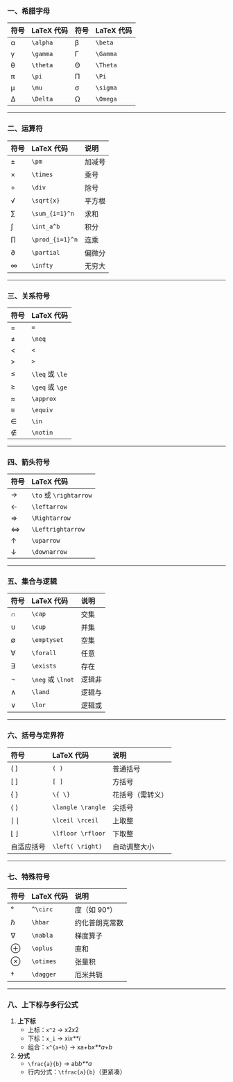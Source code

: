 ### **一、希腊字母**

| 符号 | LaTeX 代码 | 符号 | LaTeX 代码 |
| :--- | :--------- | :--- | :--------- |
| α    | `\alpha`   | β    | `\beta`    |
| γ    | `\gamma`   | Γ    | `\Gamma`   |
| θ    | `\theta`   | Θ    | `\Theta`   |
| π    | `\pi`      | Π    | `\Pi`      |
| μ    | `\mu`      | σ    | `\sigma`   |
| Δ    | `\Delta`   | Ω    | `\Omega`   |

------

### **二、运算符**

| 符号 | LaTeX 代码      | 说明   |
| :--- | :-------------- | :----- |
| ±    | `\pm`           | 加减号 |
| ×    | `\times`        | 乘号   |
| ÷    | `\div`          | 除号   |
| √    | `\sqrt{x}`      | 平方根 |
| ∑    | `\sum_{i=1}^n`  | 求和   |
| ∫    | `\int_a^b`      | 积分   |
| ∏    | `\prod_{i=1}^n` | 连乘   |
| ∂    | `\partial`      | 偏微分 |
| ∞    | `\infty`        | 无穷大 |

------

### **三、关系符号**

| 符号 | LaTeX 代码      |
| :--- | :-------------- |
| =    | `=`             |
| ≠    | `\neq`          |
| <    | `<`             |
| >    | `>`             |
| ≤    | `\leq` 或 `\le` |
| ≥    | `\geq` 或 `\ge` |
| ≈    | `\approx`       |
| ≡    | `\equiv`        |
| ∈    | `\in`           |
| ∉    | `\notin`        |

------

### **四、箭头符号**

| 符号 | LaTeX 代码             |
| :--- | :--------------------- |
| →    | `\to` 或 `\rightarrow` |
| ←    | `\leftarrow`           |
| ⇒    | `\Rightarrow`          |
| ⇔    | `\Leftrightarrow`      |
| ↑    | `\uparrow`             |
| ↓    | `\downarrow`           |

------

### **五、集合与逻辑**

| 符号 | LaTeX 代码        | 说明   |
| :--- | :---------------- | :----- |
| ∩    | `\cap`            | 交集   |
| ∪    | `\cup`            | 并集   |
| ∅    | `\emptyset`       | 空集   |
| ∀    | `\forall`         | 任意   |
| ∃    | `\exists`         | 存在   |
| ¬    | `\neg` 或 `\lnot` | 逻辑非 |
| ∧    | `\land`           | 逻辑与 |
| ∨    | `\lor`            | 逻辑或 |

------

### **六、括号与定界符**

| 符号       | LaTeX 代码        | 说明             |
| :--------- | :---------------- | :--------------- |
| ( )        | `( )`             | 普通括号         |
| [ ]        | `[ ]`             | 方括号           |
| { }        | `\{ \}`           | 花括号（需转义） |
| ⟨ ⟩        | `\langle \rangle` | 尖括号           |
| ⎰ ⎱        | `\lceil \rceil`   | 上取整           |
| ⌊ ⌋        | `\lfloor \rfloor` | 下取整           |
| 自适应括号 | `\left( \right)`  | 自动调整大小     |

------

### **七、特殊符号**

| 符号 | LaTeX 代码 | 说明           |
| :--- | :--------- | :------------- |
| °    | `^\circ`   | 度（如 90°）   |
| ℏ    | `\hbar`    | 约化普朗克常数 |
| ∇    | `\nabla`   | 梯度算子       |
| ⊕    | `\oplus`   | 直和           |
| ⊗    | `\otimes`  | 张量积         |
| †    | `\dagger`  | 厄米共轭       |

------

### **八、上下标与多行公式**

1. **上下标**
   - 上标：`x^2` → x2*x*2
   - 下标：`x_i` → xi*x**i*
   - 组合：`x^{a+b}` → xa+b*x**a*+*b*
2. **分式**
   - `\frac{a}{b}` → ab*b**a*
   - 行内分式：`\tfrac{a}{b}`（更紧凑）